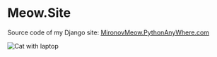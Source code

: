 # Meow.Site

Source code of my Django site: [MironovMeow.PythonAnyWhere.com](https://mironovmeow.pythonanywhere.com)

![Cat with laptop](https://sun9-13.userapi.com/impf/uhmxek-gd1FmuRxdM2hlqOD0CKymaz0KzISF4Q/AslhCOPptR0.jpg?size=604x604&quality=96&sign=8b667ae95905d6a942bc4eb8539e18d0)